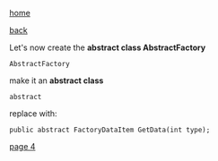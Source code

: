 [home](./page01.md)

[back](./page02.md)


Let's now create the **abstract class AbstractFactory**

```
AbstractFactory
```


 make it  an **abstract class**

```
abstract
```

replace with:

```
public abstract FactoryDataItem GetData(int type);
```

[page 4](./page04.md)
